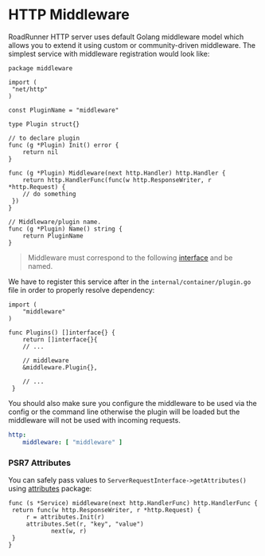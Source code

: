 # HTTP Middleware

RoadRunner HTTP server uses default Golang middleware model which allows you to extend it using custom or
community-driven middleware. The simplest service with middleware registration would look like:

```golang
package middleware

import (
 "net/http"
)

const PluginName = "middleware"

type Plugin struct{}

// to declare plugin
func (g *Plugin) Init() error {
    return nil
}

func (g *Plugin) Middleware(next http.Handler) http.Handler {
    return http.HandlerFunc(func(w http.ResponseWriter, r *http.Request) {
    // do something
 })
}

// Middleware/plugin name.
func (g *Plugin) Name() string {
    return PluginName
}
```

> Middleware must correspond to the following [interface](https://github.com/spiral/roadrunner/blob/master/plugins/http/plugin.go#L37) and be named.

We have to register this service after in the `internal/container/plugin.go` file in order to properly resolve dependency:

```golang
import (
    "middleware"
)

func Plugins() []interface{} {
	return []interface{}{
    // ...
    
    // middleware
    &middleware.Plugin{},
    
    // ...
 }
```

You should also make sure you configure the middleware to be used via the config or the command line otherwise the plugin will be loaded but the middleware
will not be used with incoming requests.

```yaml
http:
    middleware: [ "middleware" ]
```

### PSR7 Attributes

You can safely pass values to `ServerRequestInterface->getAttributes()` using [attributes](https://github.com/spiral/roadrunner/blob/master/plugins/http/attributes/attributes.go) package:

```golang
func (s *Service) middleware(next http.HandlerFunc) http.HandlerFunc {
 return func(w http.ResponseWriter, r *http.Request) {
     r = attributes.Init(r)
     attributes.Set(r, "key", "value")
            next(w, r)
 }
}
```
